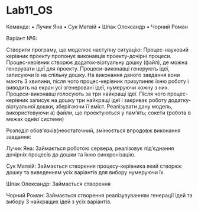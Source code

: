 # Lab11_OS

Команда:
• Лучик Яна
• Сук Матвій
• Шпак Олександр
• Чорний Роман

Варіант №6:

Створити програму, що моделює наступну ситуацію: Процес-науковий керівник проекту пропонує виконавців проекту-дочірні процеси. Процес-керівник створює додаток-віртуальну дошку (файл), де можна генерувати ідеї для проекту. Процеси-виконавці генерують ідеї, записуючи їх на спільну дошку. На виконання даного завдання вони мають 3 хвилини, після чого процес-керівник призупиняє їхню роботу і виводить на екран усі згенеровані ідеї, нумеруючи кожну з них. Процеси-виконавці голосують за три найкращі ідеї. Після чого процес-керівник записує на дошку три найкращі ідеї і закриває роботу додатку-віртуальної дошки, зберігаючи її вміст. Реалізувати дану модель, використовуючи а) файли, що проектуються у пам’ять; сокети (робота в межах однієї системи)

Розподіл обов'язків(неостаточний, змінюється впродовж виконання завдання:

Лучик Яна:
Займається роботою сервера, реалізовує під'єднання дочірніх процесів до дошки та їхню синхронізацію.

Сук Матвій:
Займається створення процесу-керівника який створює дошку та виведенням усіх варіантів для вибору нумеруючи їх.

Шпак Олександр:
Займається створення

Чорний Роман:
Займається створення реалізувуванням генерації ідей та вибору 3 найкращих ідей з усіх варіантів.


